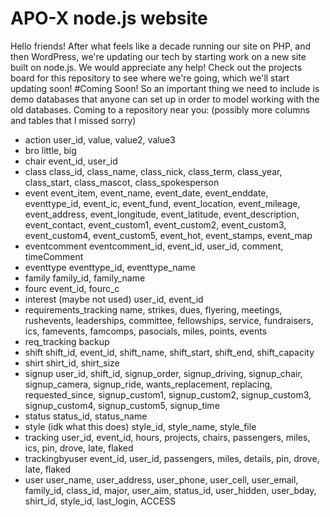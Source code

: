 # APO-X node.js website
Hello friends! After what feels like a decade running our site on PHP, and then WordPress, we're updating our tech by starting work on a new site built on node.js. We would appreciate any help! Check out the projects board for this repository to see where we're going, which we'll start updating soon!
#Coming Soon!
So an important thing we need to include is demo databases that anyone can set up in order to model working with the old databases. Coming to a repository near you:
(possibly more columns and tables that I missed sorry)
* action
user_id, value, value2, value3
* bro
little, big
* chair
event_id, user_id
* class
class_id, class_name, class_nick, class_term, class_year, class_start, class_mascot, class_spokesperson
* event
event_item, event_name, event_date, event_enddate, eventtype_id, event_ic, event_fund, event_location, event_mileage, event_address, event_longitude, event_latitude, event_description, event_contact, event_custom1, event_custom2, event_custom3, event_custom4, event_custom5, event_hot, event_stamps, event_map
* eventcomment
eventcomment_id, event_id, user_id, comment, timeComment
* eventtype
eventtype_id, eventtype_name
* family
family_id, family_name
* fourc
event_id, fourc_c
* interest (maybe not used)
user_id, event_id
* requirements_tracking
name, strikes, dues, flyering, meetings, rushevents, leaderships, committee, fellowships, service, fundraisers, ics, famevents, famcomps, pasocials, miles, points, events
* req_tracking backup
* shift
shift_id, event_id, shift_name, shift_start, shift_end, shift_capacity
* shirt
shirt_id, shirt_size
* signup
user_id, shift_id, signup_order, signup_driving, signup_chair, signup_camera, signup_ride, wants_replacement, replacing, requested_since, signup_custom1, signup_custom2, signup_custom3, signup_custom4, signup_custom5, signup_time
* status
status_id, status_name
* style (idk what this does)
style_id, style_name, style_file
* tracking
user_id, event_id, hours, projects, chairs, passengers, miles, ics, pin, drove, late, flaked
* trackingbyuser
event_id, user_id, passengers, miles, details, pin, drove, late, flaked
* user
user_name, user_address, user_phone, user_cell, user_email, family_id, class_id, major, user_aim, status_id, user_hidden, user_bday, shirt_id, style_id, last_login, ACCESS